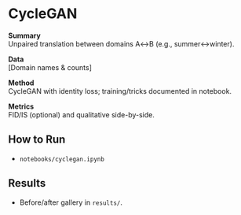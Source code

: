 
# CycleGAN

**Summary**  
Unpaired translation between domains A↔B (e.g., summer↔winter).

**Data**  
[Domain names & counts]

**Method**  
CycleGAN with identity loss; training/tricks documented in notebook.

**Metrics**  
FID/IS (optional) and qualitative side-by-side.

## How to Run
- `notebooks/cyclegan.ipynb`

## Results
- Before/after gallery in `results/`.
